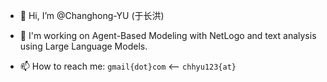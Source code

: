 - 👋 Hi, I’m @Changhong-YU (于长洪)

   
- 👀 I'm working on Agent-Based Modeling with NetLogo and text analysis using Large Language Models.
- 📫 How to reach me: `gmai`<!-- -->`l{dot}com` ⟵ `chhyu`<!-- -->`123{at}`


<!---
Changhong-YU/Changhong-YU is a ✨ special ✨ repository because its `README.md` (this file) appears on your GitHub profile.
You can click the Preview link to take a look at your changes.
--->
